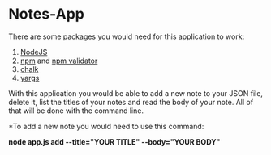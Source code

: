 # Notes-App
There are some packages you would need for this application to work:
1. [NodeJS](https://nodejs.org/dist/latest-v11.x/docs/api/)
2. [npm](https://www.npmjs.com/) and [npm validator](https://www.npmjs.com/package/validator)
3. [chalk](https://www.npmjs.com/package/chalk)
4. [yargs](https://www.npmjs.com/package/yargs)

With this application you would be able to add a new note to your JSON file, delete it, list the titles of your notes
and read the body of your note. All of that will be done with the command line.


  *To add a new note you would need to use this command:

**node app.js add --title="YOUR TITLE" --body="YOUR BODY"**
